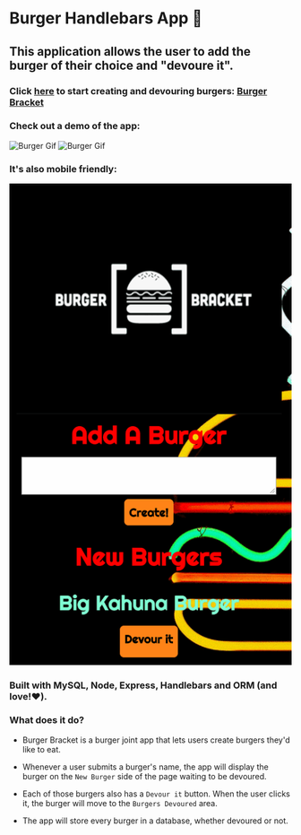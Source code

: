 # Burger Handlebars App :hamburger:

## This application allows the user to add the burger of their choice and "devoure it".
### Click [here](https://burger-bracket.herokuapp.com/burgers) to start creating and devouring burgers: [Burger Bracket](https://burger-bracket.herokuapp.com/burgers)

### Check out a demo of the app:

![Burger Gif](/public/images/gif.gif) ![Burger Gif](/public/images/gif.gif)

### It's also mobile friendly:

![Mobile Gif](/public/images/mobile.gif)

### Built with MySQL, Node, Express, Handlebars and ORM (and love!:heart:).

### What does it do?

* Burger Bracket is a burger joint app that lets users create burgers they'd like to eat.

* Whenever a user submits a burger's name, the app will display the burger on the `New Burger` side of the page waiting to be devoured.

* Each of those burgers also has a `Devour it` button. When the user clicks it, the burger will move to the `Burgers Devoured` area.

* The app will store every burger in a database, whether devoured or not.